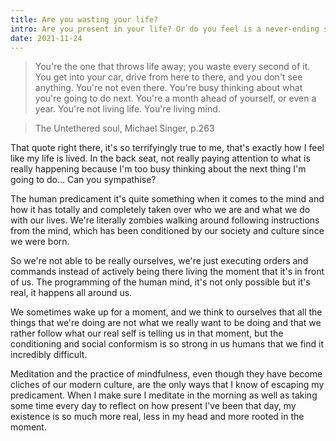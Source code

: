 ```yaml
---
title: Are you wasting your life?
intro: Are you present in your life? Or do you feel is a never-ending string of chores that you do in automatic pilot.
date: 2021-11-24
---
```


> You're the one that throws life away; you waste every second of it. You get into your car, drive from here to there, and you don't see anything. You're not even there. You're busy thinking about what you're going to do next. You're a month ahead of yourself, or even a year. You're not living life. You're living mind.

> The Untethered soul, Michael Singer, p.263

That quote right there, it's so terrifyingly true to me, that's exactly how I feel like my life is lived. In the back seat, not really paying attention to what is really happening because I'm too busy thinking about the next thing I'm going to do… Can you sympathise?

The human predicament it's quite something when it comes to the mind and how it has totally and completely taken over who we are and what we do with our lives. We're literally zombies walking around following instructions from the mind, which has been conditioned by our society and culture since we were born.

So we're not able to be really ourselves, we're just executing orders and commands instead of actively being there living the moment that it's in front of us. The programming of the human mind, it's not only possible but it's real, it happens all around us.

We sometimes wake up for a moment, and we think to ourselves that all the things that we're doing are not what we really want to be doing and that we rather follow what our real self is telling us in that moment, but the conditioning and social conformism is so strong in us humans that we find it incredibly difficult.

Meditation and the practice of mindfulness, even though they have become cliches of our modern culture, are the only ways that I know of escaping my predicament. When I make sure I meditate in the morning as well as taking some time every day to reflect on how present I've been that day, my existence is so much more real, less in my head and more rooted in the moment.


